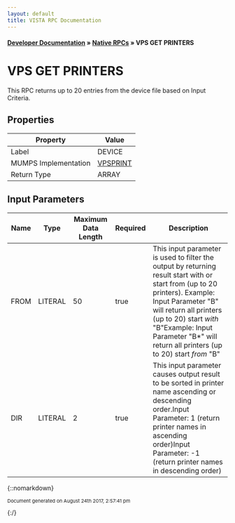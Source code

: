 ```yaml
---
layout: default
title: VISTA RPC Documentation
---
```


#### [Developer Documentation](../index) &#187; [Native RPCs](TableOfContents) &#187; VPS GET PRINTERS<br/>
# VPS GET PRINTERS

This RPC returns up to 20 entries from the device file based on Input Criteria.

## Properties

Property | Value
--- | ---
Label | DEVICE
MUMPS Implementation | [VPSPRINT](http://code.osehra.org/dox/Routine_VPSPRINT_source.html)
Return Type | ARRAY


## Input Parameters

Name | Type | Maximum Data Length | Required | Description
--- | --- | --- | --- | ---
FROM | LITERAL | 50 | true | This input parameter is used to filter the output by returning result start with or start from (up to 20 printers). Example: Input Parameter &quot;B&quot; will return all printers (up to 20) start *with* &quot;B&quot;Example: Input Parameter &quot;B*&quot; will return all printers (up to 20) start *from* &quot;B&quot;
DIR | LITERAL | 2 | true | This input parameter causes output result to be sorted in printer name ascending or descending order.Input Parameter: 1 (return printer names in ascending order)Input Parameter: -1 (return printer names in descending order)



{::nomarkdown} <br/><p style="font-size: 11px">Document generated on August 24th 2017, 2:57:41 pm</p>{:/}